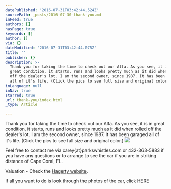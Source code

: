 ```yaml
---
datePublished: '2016-07-31T03:42:44.524Z'
sourcePath: _posts/2016-07-30-thank-you.md
inFeed: true
authors: []
hasPage: true
keywords: []
author: []
via: {}
dateModified: '2016-07-31T03:42:44.075Z'
title: ''
publisher: {}
description: >-
  Thank you for taking the time to check out our Alfa. As you see, it is in
  great condition, it starts, runs and looks pretty much as it did when rolled
  off the dealer's lot. I am the second owner, since 1987. It has been garaged
  all of it's life. (Click the pics to see full size and original color.)
inLanguage: null
inNav: true
starred: true
url: thank-you/index.html
_type: Article

---
```

Thank you for taking the time to check out our Alfa. As you see, it is in great condition, it starts, runs and looks pretty much as it did when rolled off the dealer's lot. I am the second owner, since 1987\. It has been garaged all of it's life. (Click the pics to see full size and original color.)
![](https://the-grid-user-content.s3-us-west-2.amazonaws.com/77bce7d5-f1f3-4ff9-a47c-ab762cd8749b.jpg)

Feel free to contact me via carey{at}parkswhistles.com or 432-363-5883 if you have any questions or to arrange to see the car if you are in striking distance of Cape Coral, FL.

Valuation - Check the [Hagerty website][0].

If all you want to do is look through the photos of the car, click [HERE][1]

[0]: https://www.hagerty.com/apps/valuationtools/1981-Alfa_Romeo-Spider-Veloce
[1]: https://goo.gl/photos/qZZif3NbKGyvfqq69